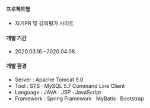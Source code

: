 
#### 프로젝트명
- 자기PR 및 강의평가 사이트

#### 개발 기간
- 2020.03.16.~2020.04.08.

#### 개발 환경
- Server : Apache Tomcat 9.0
- Tool : STS · MySQL 5.7 Command Line Client
- Language : JAVA · JSP · JavaScript
- Framework : Spring Framework · MyBatis · Bootstrap
